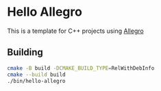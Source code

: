 # Hello Allegro

This is a template for C++ projects using [Allegro](https://liballeg.org/)

## Building

```bash
cmake -B build -DCMAKE_BUILD_TYPE=RelWithDebInfo
cmake --build build
./bin/hello-allegro
```

